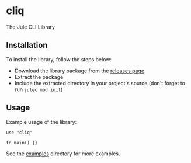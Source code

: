 # cliq
The Jule CLI Library

## Installation
To install the library, follow the steps below:

- Download the library package from the [releases page](https://github.com/adamperkowski/cliq/releases)
- Extract the package
- Include the extracted directory in your project's source (don't forget to run `julec mod init`)

## Usage
Example usage of the library:

```jule
use "cliq"

fn main() {}
```

See the [examples](/examples) directory for more examples.
